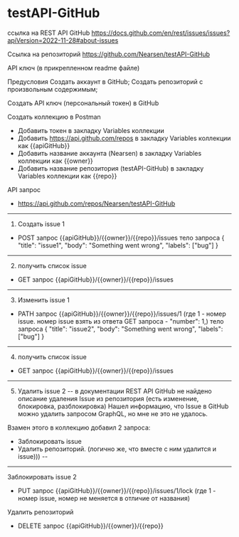 # testAPI-GitHub

ссылка на REST API GitHub
https://docs.github.com/en/rest/issues/issues?apiVersion=2022-11-28#about-issues

Ссылка на репозиторий
https://github.com/Nearsen/testAPI-GitHub

API ключ
(в прикрепленном readme файле)

Предусловия
Создать аккаунт в GitHub;
Создать репозиторий с произвольным содержимым;

Создать API ключ (персональный токен) в GitHub

Создать коллекцию в Postman

- Добавить токен в закладку Variables коллекции
- Добавить https://api.github.com/repos в закладку Variables коллекции как {{apiGitHub}}
- Добавить название аккаунта (Nearsen) в закладку Variables коллекции как {{owner}}
- Добавить название репозитория (testAPI-GitHub) в закладку Variables коллекции как {{repo}}

API запрос
- https://api.github.com/repos/Nearsen/testAPI-GitHub

-------------------
1. Создать issue 1 
- POST запрос {{apiGitHub}}/{{owner}}/{{repo}}/issues
тело запроса
{
  "title": "issue1",
  "body": "Something went wrong",
  "labels": ["bug"]
}
-------------------
2. получить список issue 
- GET запрос {{apiGitHub}}/{{owner}}/{{repo}}/issues
--------------------
3. Изменить issue 1  
- PATH запрос {{apiGitHub}}/{{owner}}/{{repo}}/issues/1  (где 1 - номер issue. номер issue взять из ответа GET запроса - "number": 1,)
тело запроса
{
  "title": "issue2",
  "body": "Something went wrong",
  "labels": ["bug"]
}
-------------------
4. получить список issue 
- GET запрос {{apiGitHub}}/{{owner}}/{{repo}}/issues 
-----------------
5. Удалить issue 2 
-- в документации REST API GitHub не найдено описание удаления Issue из репозитория (есть изменение, блокировка, разблокировка)
Нашел информацию, что Issue в GitHub можно удалить запросом GraphQL, но мне не это не удалось.

Взамен этого в коллекцию добавил 2 запроса:
- Заблокировать issue
- Удалить репозиторий. (логично же, что вместе с ним удалится и issue))) --
--------

Заблокировать issue 2
- PUT запрос {{apiGitHub}}/{{owner}}/{{repo}}/issues/1/lock  (где 1 - номер issue, номер не меняется в отличие от названия)

Удалить репозиторий
- DELETE запрос {{apiGitHub}}/{{owner}}/{{repo}}
